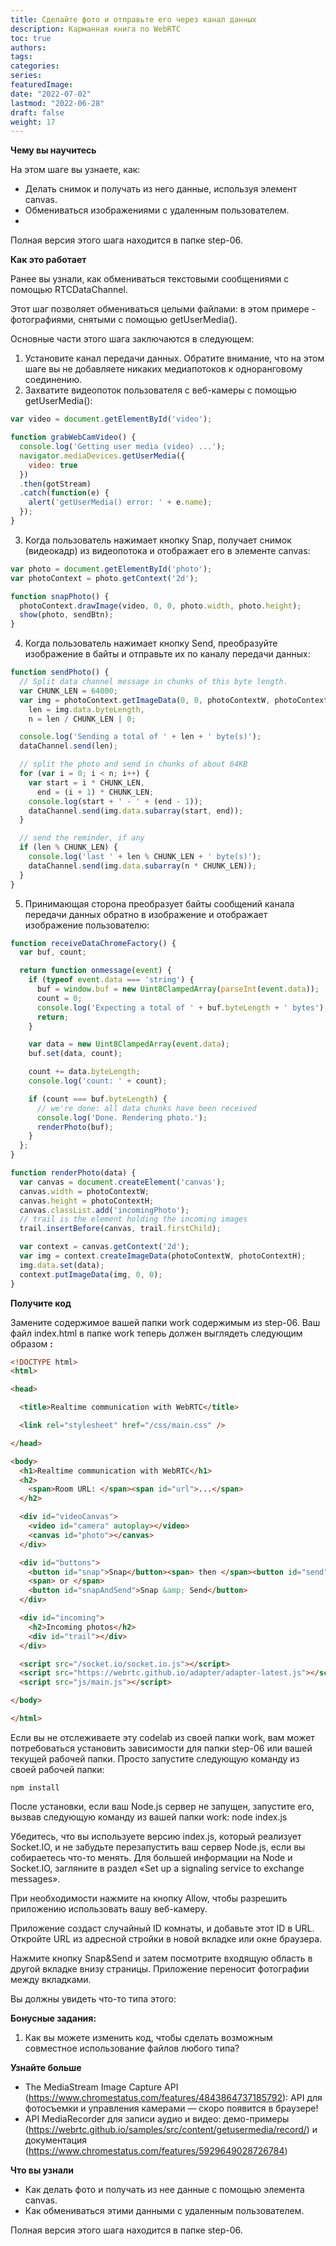 ```yaml
---
title: Сделайте фото и отправьте его через канал данных
description: Карманная книга по WebRTC
toc: true
authors:
tags: 
categories:
series:
featuredImage:
date: "2022-07-02"
lastmod: "2022-06-28"
draft: false
weight: 17
---
```



**Чему вы научитесь**

На этом шаге вы узнаете, как:
- Делать снимок и получать из него данные, используя элемент canvas.
- Обмениваться изображениями с удаленным пользователем.
- 
Полная версия этого шага находится в папке step-06.

**Как это работает**

Ранее вы узнали, как обмениваться текстовыми сообщениями с помощью RTCDataChannel.

Этот шаг позволяет обмениваться целыми файлами: в этом примере - фотографиями, снятыми с помощью getUserMedia().

Основные части этого шага заключаются в следующем:

1.	Установите канал передачи данных. Обратите внимание, что на этом шаге вы не добавляете никаких медиапотоков к одноранговому соединению.
2.	Захватите видеопоток пользователя с веб-камеры с помощью getUserMedia():

```javascript
var video = document.getElementById('video');

function grabWebCamVideo() {
  console.log('Getting user media (video) ...');
  navigator.mediaDevices.getUserMedia({
    video: true
  })
  .then(gotStream)
  .catch(function(e) {
    alert('getUserMedia() error: ' + e.name);
  });
}
```
3.	Когда пользователь нажимает кнопку Snap, получает снимок (видеокадр) из видеопотока и отображает его в элементе canvas:

```javascript
var photo = document.getElementById('photo');
var photoContext = photo.getContext('2d');

function snapPhoto() {
  photoContext.drawImage(video, 0, 0, photo.width, photo.height);
  show(photo, sendBtn);
}
```
4.	Когда пользователь нажимает кнопку Send, преобразуйте изображение в байты и отправьте их по каналу передачи данных:

```javascript
function sendPhoto() {
  // Split data channel message in chunks of this byte length.
  var CHUNK_LEN = 64000;
  var img = photoContext.getImageData(0, 0, photoContextW, photoContextH),
    len = img.data.byteLength,
    n = len / CHUNK_LEN | 0;

  console.log('Sending a total of ' + len + ' byte(s)');
  dataChannel.send(len);

  // split the photo and send in chunks of about 64KB
  for (var i = 0; i < n; i++) {
    var start = i * CHUNK_LEN,
      end = (i + 1) * CHUNK_LEN;
    console.log(start + ' - ' + (end - 1));
    dataChannel.send(img.data.subarray(start, end));
  }

  // send the reminder, if any
  if (len % CHUNK_LEN) {
    console.log('last ' + len % CHUNK_LEN + ' byte(s)');
    dataChannel.send(img.data.subarray(n * CHUNK_LEN));
  }
}
```
5.	Принимающая сторона преобразует байты сообщений канала передачи данных обратно в изображение и отображает изображение пользователю:

```javascript
function receiveDataChromeFactory() {
  var buf, count;

  return function onmessage(event) {
    if (typeof event.data === 'string') {
      buf = window.buf = new Uint8ClampedArray(parseInt(event.data));
      count = 0;
      console.log('Expecting a total of ' + buf.byteLength + ' bytes');
      return;
    }

    var data = new Uint8ClampedArray(event.data);
    buf.set(data, count);

    count += data.byteLength;
    console.log('count: ' + count);

    if (count === buf.byteLength) {
      // we're done: all data chunks have been received
      console.log('Done. Rendering photo.');
      renderPhoto(buf);
    }
  };
}

function renderPhoto(data) {
  var canvas = document.createElement('canvas');
  canvas.width = photoContextW;
  canvas.height = photoContextH;
  canvas.classList.add('incomingPhoto');
  // trail is the element holding the incoming images
  trail.insertBefore(canvas, trail.firstChild);

  var context = canvas.getContext('2d');
  var img = context.createImageData(photoContextW, photoContextH);
  img.data.set(data);
  context.putImageData(img, 0, 0);
}
```

**Получите код**

Замените содержимое вашей папки work содержимым из step-06. Ваш файл index.html в папке work теперь должен выглядеть следующим образом **:**
```html
<!DOCTYPE html>
<html>

<head>

  <title>Realtime communication with WebRTC</title>

  <link rel="stylesheet" href="/css/main.css" />

</head>

<body>
  <h1>Realtime communication with WebRTC</h1>
  <h2>
    <span>Room URL: </span><span id="url">...</span>
  </h2>

  <div id="videoCanvas">
    <video id="camera" autoplay></video>
    <canvas id="photo"></canvas>
  </div>

  <div id="buttons">
    <button id="snap">Snap</button><span> then </span><button id="send">Send</button>
    <span> or </span>
    <button id="snapAndSend">Snap &amp; Send</button>
  </div>

  <div id="incoming">
    <h2>Incoming photos</h2>
    <div id="trail"></div>
  </div>

  <script src="/socket.io/socket.io.js"></script>
  <script src="https://webrtc.github.io/adapter/adapter-latest.js"></script>
  <script src="js/main.js"></script>

</body>

</html>
```

Если вы не отслеживаете эту codelab из своей папки work, вам может потребоваться установить зависимости для папки step-06 или вашей текущей рабочей папки. Просто запустите следующую команду из своей рабочей папки:

```
npm install
```

После установки, если ваш Node.js сервер не запущен, запустите его, вызвав следующую команду из вашей папки work:
node index.js

Убедитесь, что вы используете версию index.js, который реализует Socket.IO, и не забудьте перезапустить ваш сервер Node.js, если вы собираетесь что-то менять. Для большей информации на Node и Socket.IO, загляните в раздел «Set up a signaling service to exchange messages».

При необходимости нажмите на кнопку Allow, чтобы разрешить приложению использовать вашу веб-камеру.

Приложение создаст случайный ID комнаты, и добавьте этот ID в URL. Откройте URL из адресной стройки в новой вкладке или окне браузера.

Нажмите кнопку Snap&Send и затем посмотрите входящую область в другой вкладке внизу страницы. Приложение переносит фотографии между вкладками.

Вы должны увидеть что-то типа этого:

 
**Бонусные задания:**

1.	Как вы можете изменить код, чтобы сделать возможным совместное использование файлов любого типа?

**Узнайте больше**

- The MediaStream Image Capture API (https://www.chromestatus.com/features/4843864737185792): API для фотосъемки и управления камерами — скоро появится в браузере!
- API MediaRecorder для записи аудио и видео: демо-примеры (https://webrtc.github.io/samples/src/content/getusermedia/record/) и документация (https://www.chromestatus.com/features/5929649028726784) 

**Что вы узнали**

- Как делать фото и получать из нее данные с помощью элемента canvas.
- Как обмениваться этими данными с удаленным пользователем.
  
Полная версия этого шага находится в папке step-06.
